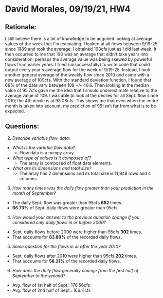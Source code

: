 # David Morales, 09/19/21, HW4

## Rationale:
I still believe there is a lot of knowledge to be acquired looking at average values of the week that I'm estimating. I looked at all flows between 9/19-25 since 1989 and took the average; I obtained 193cfs just as I did last week. It then occurred to me that 193 was an average that didn't take years into consideration; perhaps the average value was being skewed by powerful flows from earlier years.
I tried (unsuccessfully) to write code that could output every year's average flow for the week of 9/19-25. Instead, I took another general average of the weekly flow since 2010 and came with a new average of 109cfs.
With the standard deviation function, I found that 68% of the data vary between 109 +/- 40.6. Then looking at the median value of 95.7cfs gave me the idea that I should underestimate relative to the average value of 109. 
I was able to look at the deciles for all Sept. flow since 2010; the 4th decile is at 93.08cfs. This shows me that even when the entire month is taken into account, my prediction of 95 isn't far from what is to be expected. 

## Questions:
2. *Describe variable flow_data:*
- *What is the variable flow data?* 
  - Flow data is a numpy array
- *What type of values is it composed of?*
  - The array is composed of float data elements.
- *What are its dimensions and total size?*
  - The array has 2 dimensions and its total size is 11,948 rows and 4 columns.

3. *How many times was the daily flow greater than your prediction in the month of September?*
- The daily Sept. flow was greater than 95cfs **652** times.
- **66.73%** of Sept. daily flows were greater than 95cfs. 

4. *How would your answer to the previous question change if you considered only daily flows in or before 2000?*
- Sept. daily flows before 2000 were higher than 95cfs **302** times.
- That accounts for **83.89%** of the recorded daily flows.

5. *Same question for the flows in or after the year 2010?*
- Sept. daily flows after 2010 were higher than 95cfs **202** times.
- That accounts for **58.21%** of the recorded daily flows.

6. *How does the daily flow generally change from the first half of September to the second?*
- Avg. flow of 1st half of Sept.: 176.56cfs
- Avg. flow of 2nd half of Sept.: 166.11cfs